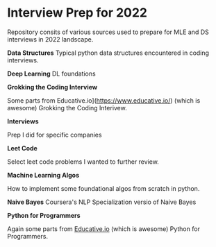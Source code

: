 # Interview Prep for 2022

Repository consits of various sources used to prepare for MLE and DS interviews in 2022 landscape.

**Data Structures**
Typical python data structures encountered in coding interviews.

**Deep Learning**
DL foundations

**Grokking the Coding Interview**

Some parts from Educative.io](https://www.educative.io/) (which is awesome) Grokking the Coding Interivew.

**Interviews**

Prep I did for specific companies

**Leet Code**

Select leet code problems I wanted to further review.

**Machine Learning Algos**

How to implement some foundational algos from scratch in python.

**Naive Bayes**
Coursera's NLP Specialization versio of Naive Bayes

**Python for Programmers**

Again some parts from [Educative.io](https://www.educative.io/) (which is awesome) Python for Programmers.
